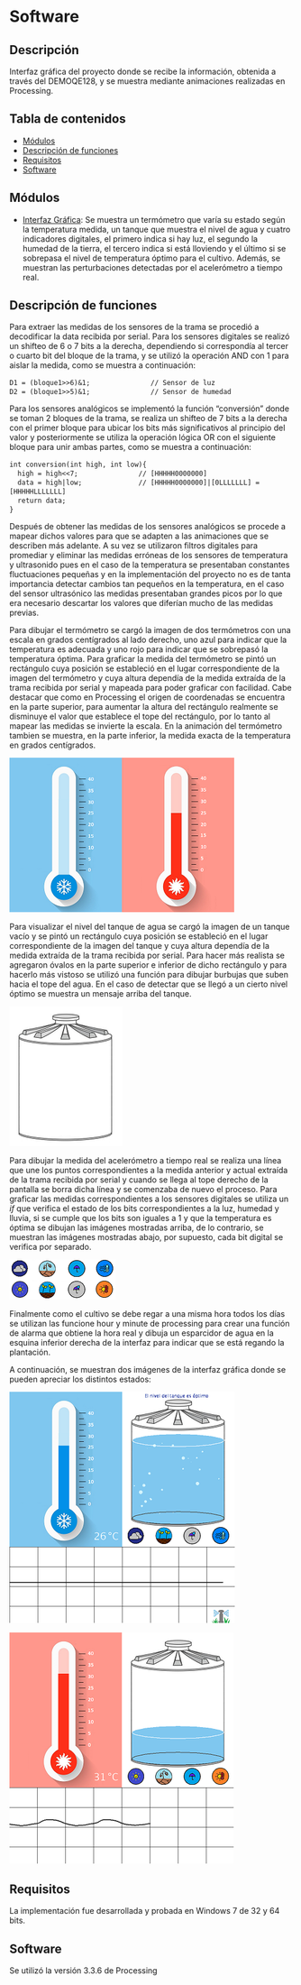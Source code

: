 # Software

## Descripción 
Interfaz gráfica del proyecto donde se recibe la información, obtenida a través del DEMOQE128, y se muestra mediante animaciones realizadas en Processing. 

## Tabla de contenidos
- [Módulos](#módulos)
- [Descripción de funciones](#descripción-de-funciones)
- [Requisitos](#requisitos)
- [Software](#software)

## Módulos

- [Interfaz Gráfica](https://github.com/geralbarreto/Greenhouse_Project/blob/master/Software/Interfaz_grafica_final.pde): Se muestra un termómetro que varía su estado según la temperatura medida, un tanque que muestra el nivel de agua y cuatro indicadores digitales, el primero indica si hay luz, el segundo la humedad de la tierra, el tercero indica si está lloviendo y el último si se sobrepasa el nivel de temperatura óptimo para el cultivo. Además, se muestran las perturbaciones detectadas por el acelerómetro a tiempo real.

## Descripción de funciones

Para extraer las medidas de los sensores de la trama se procedió a decodificar la data recibida por serial. Para los sensores digitales se realizó un shifteo de 6 o 7 bits a la derecha, dependiendo si correspondía al tercer o cuarto bit del bloque de la trama, y se utilizó la operación AND con 1 para aislar la medida, como se muestra a continuación:

    D1 = (bloque1>>6)&1;               // Sensor de luz
    D2 = (bloque1>>5)&1;               // Sensor de humedad

Para los sensores analógicos se implementó la función “conversión” donde se toman 2 bloques de la trama, se realiza un shifteo de 7 bits a la derecha con el primer bloque para ubicar los bits más significativos al principio del valor y posteriormente se utiliza la operación lógica OR con el siguiente bloque para unir ambas partes, como se muestra a continuación:

    int conversion(int high, int low){
      high = high<<7;               // [HHHHH0000000]
      data = high|low;              // [HHHHH0000000]|[0LLLLLLL] = [HHHHHLLLLLLL]
      return data;
    }

Después de obtener las medidas de los sensores analógicos se procede a mapear dichos valores para que se adapten a las animaciones que se describen más adelante. A su vez se utilizaron filtros digitales para promediar y eliminar las medidas erróneas de los sensores de temperatura y ultrasonido pues en el caso de la temperatura se presentaban constantes fluctuaciones pequeñas y en la implementación del proyecto no es de tanta importancia detectar cambios tan pequeños en la temperatura, en el caso del sensor ultrasónico las medidas presentaban grandes picos por lo que era necesario descartar los valores que diferían mucho de las medidas previas.

Para dibujar el termómetro se cargó la imagen de dos termómetros con una escala en grados centígrados al lado derecho, uno azul para indicar que la temperatura es adecuada y uno rojo para indicar que se sobrepasó la temperatura óptima. Para graficar la medida del termómetro se pintó un rectángulo cuya posición se estableció en el lugar correspondiente de la imagen del termómetro y cuya altura dependía de la medida extraída de la trama recibida por serial y mapeada para poder graficar con facilidad. Cabe destacar que como en Processing el origen de coordenadas se encuentra en la parte superior, para aumentar la altura del rectángulo realmente se disminuye el valor que establece el tope del rectángulo, por lo tanto al mapear las medidas se invierte la escala. En la animación del termómetro tambien se muestra, en la parte inferior, la medida exacta de la temperatura en grados centígrados.

![termometros](https://github.com/geraldinebc/greenhouse_project/blob/master/Software/termometros.png)

Para visualizar el nivel del tanque de agua se cargó la imagen de un tanque vacío y se pintó un rectángulo cuya posición se estableció en el lugar correspondiente de la imagen del tanque y cuya altura dependía de la medida extraída de la trama recibida por serial. Para hacer más realista se agregaron óvalos en la parte superior e inferior de dicho rectángulo y para hacerlo más vistoso se utilizó una función para dibujar burbujas que suben hacia el tope del agua. En el caso de detectar que se llegó a un cierto nivel óptimo se muestra un mensaje arriba del tanque.

![tank](https://github.com/geraldinebc/greenhouse_project/blob/master/Software/tank.png)

Para dibujar la medida del acelerómetro a tiempo real se realiza una línea que une los puntos correspondientes a la medida anterior y actual extraída de la trama recibida por serial y cuando se llega al tope derecho de la pantalla se borra dicha línea y se comenzaba de nuevo el proceso. Para graficar las medidas correspondientes a los sensores digitales se utiliza un *if* que verifica el estado de los bits correspondientes a la luz, humedad y lluvia, si se cumple que los bits son iguales a 1 y que la temperatura es óptima se dibujan las imágenes mostradas arriba, de lo contrario, se muestran las imágenes mostradas abajo, por supuesto, cada bit digital se verifica por separado.

![digitales](https://github.com/geraldinebc/greenhouse_project/blob/master/Software/digitales.png)

Finalmente como el cultivo se debe regar a una misma hora todos los días se utilizan las funcione hour y minute de processing para crear una función de alarma que obtiene la hora real y dibuja un esparcidor de agua en la esquina inferior derecha de la interfaz para indicar que se está regando la plantación.

A continuación, se muestran dos imágenes de la interfaz gráfica donde se pueden apreciar los distintos estados:

![Interfaz_grafica_cold](https://github.com/geraldinebc/greenhouse_project/blob/master/Software/Interfaz_grafica_cold.png)

![Interfaz_grafica_hot](https://github.com/geraldinebc/greenhouse_project/blob/master/Software/Interfaz_grafica_hot.png)

## Requisitos
La implementación fue desarrollada y probada en Windows 7 de 32 y 64 bits.

## Software
Se utilizó la versión 3.3.6 de Processing
